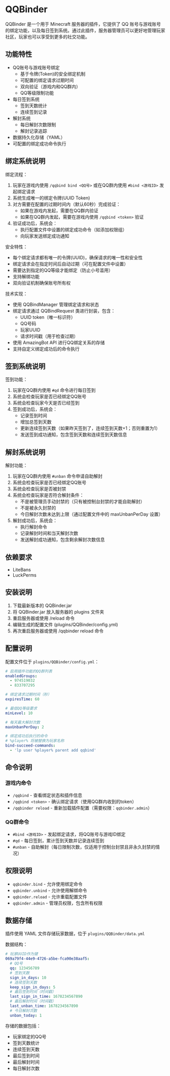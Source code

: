 # QQBinder

QQBinder 是一个用于 Minecraft 服务器的插件，它提供了 QQ 账号与游戏账号的绑定功能，以及每日签到系统。通过此插件，服务器管理员可以更好地管理玩家社区，玩家也可以享受到更多的社交功能。

## 功能特性

- QQ账号与游戏账号绑定
  - 基于令牌(Token)的安全绑定机制
  - 可配置的绑定请求过期时间
  - 双向验证（游戏内和QQ群内）
  - QQ等级限制功能
- 每日签到系统
  - 签到天数统计
  - 连续签到记录
- 解封系统
  - 每日解封次数限制
  - 解封记录追踪
- 数据持久化存储（YAML）
- 可配置的绑定成功命令执行

## 绑定系统说明

绑定流程：
1. 玩家在游戏内使用 `/qqbind bind <QQ号>` 或在QQ群内使用 `#bind <游戏ID>` 发起绑定请求
2. 系统生成唯一的绑定令牌(UUID Token)
3. 对方需要在配置的过期时间内（默认60秒）完成验证：
   - 如果在游戏内发起，需要在QQ群内验证
   - 如果在QQ群内发起，需要在游戏内使用 `/qqbind <token>` 验证
4. 验证成功后，系统会：
   - 执行配置文件中设置的绑定成功命令（如添加权限组）
   - 向玩家发送绑定成功通知

安全特性：
- 每个绑定请求都有唯一的令牌(UUID)，确保请求的唯一性和安全性
- 绑定请求会在指定时间后自动过期（可在配置文件中设置）
- 需要达到指定的QQ等级才能绑定（防止小号滥用）
- 支持解绑功能
- 双向验证机制确保账号所有权

技术实现：
- 使用 QQBindManager 管理绑定请求和状态
- 绑定请求通过 QQBindRequest 类进行封装，包含：
  - UUID token（唯一标识符）
  - QQ号码
  - 玩家UUID
  - 请求时间戳（用于检查过期）
- 使用 AmazingBot API 进行QQ绑定关系的存储
- 支持自定义绑定成功后的命令执行

## 签到系统说明

签到功能：
1. 玩家在QQ群内使用 `#qd` 命令进行每日签到
2. 系统会检查玩家是否已经绑定QQ账号
3. 系统会检查玩家今天是否已经签到
4. 签到成功后，系统会：
   - 记录签到时间
   - 增加总签到天数
   - 更新连续签到天数（如果昨天签到了，连续签到天数+1；否则重置为1）
   - 发送签到成功通知，包含签到天数和连续签到天数信息

## 解封系统说明

解封功能：
1. 玩家在QQ群内使用 `#unban` 命令申请自助解封
2. 系统会检查玩家是否已经绑定QQ账号
3. 系统会检查玩家是否被封禁
4. 系统会检查玩家是否符合解封条件：
   - 不是被管理员手动封禁的（只有被控制台封禁的才能自助解封）
   - 不是被永久封禁的
   - 今日解封次数未达到上限（通过配置文件中的 maxUnbanPerDay 设置）
5. 解封成功后，系统会：
   - 执行解封命令
   - 记录解封时间和当天解封次数
   - 发送解封成功通知，包含剩余解封次数信息

## 依赖要求

- LiteBans
- LuckPerms

## 安装说明

1. 下载最新版本的 QQBinder.jar
2. 将 QQBinder.jar 放入服务器的 plugins 文件夹
3. 重启服务器或使用 /reload 命令
4. 编辑生成的配置文件 (plugins/QQBinder/config.yml)
5. 再次重启服务器或使用 /qqbinder reload 命令

## 配置说明

配置文件位于 `plugins/QQBinder/config.yml`：

```yaml
# 启用插件功能的QQ群列表
enabledGroups:
  - 974519032
  - 833707295

# 绑定请求过期时间（秒）
expiresTime: 60

# 最低QQ等级要求
minLevel: 10

# 每天最大解封次数
maxUnbanPerDay: 2

# 绑定成功后执行的命令
# %player% 将被替换为玩家名称
bind-succeed-commands:
  - 'lp user %player% parent add qqbind'
```

## 命令说明

### 游戏内命令

- `/qqbind` - 查看绑定状态和插件信息
- `/qqbind <token>` - 确认绑定请求（使用QQ群内收到的token）
- `/qqbinder reload` - 重新加载插件配置（需要权限：`qqbinder.admin`）

### QQ群命令

- `#bind <游戏ID>` - 发起绑定请求，将QQ账号与游戏ID绑定
- `#qd` - 每日签到，累计签到天数并记录连续签到
- `#unban` - 自助解封（每日限制次数，仅适用于控制台封禁且非永久封禁的情况）

## 权限说明

- `qqbinder.bind` - 允许使用绑定命令
- `qqbinder.unbind` - 允许使用解绑命令
- `qqbinder.reload` - 允许重载配置文件
- `qqbinder.admin` - 管理员权限，包含所有权限

## 数据存储

插件使用 YAML 文件存储玩家数据，位于 `plugins/QQBinder/data.yml`

数据结构：
```yaml
# 玩家UUID作为键
069a79f4-44e9-4726-a5be-fca90e38aaf5:
  # QQ号
  qq: 123456789
  # 签到天数
  sign_in_days: 10
  # 连续签到天数
  keep_sign_in_days: 5
  # 最后签到时间（时间戳）
  last_sign_in_time: 1678234567890
  # 最后解封时间（时间戳）
  last_unban_time: 1678234567890
  # 今日解封次数
  unban_today: 1
```

存储的数据包括：
- 玩家绑定的QQ号
- 签到天数统计
- 连续签到天数
- 最后签到时间
- 最后解封时间
- 每日解封次数